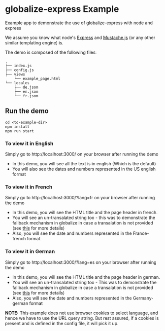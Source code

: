 # globalize-express Example
Example app to demonstrate the use of globalize-express with node and express

We assume you know what node's [Express](http://expressjs.com/) and [Mustache.js](https://github.com/janl/mustache.js/) (or any other similar templating engine) is.

The demo is composed of the following files:
```
.
├── index.js
├── config.js
├── views
    └── example_page.html
└── locales
    ├── de.json
    ├── en.json
    └── fr.json
```
## Run the demo
	cd <to-example-dir>
    npm install
    npm run start

### To view it in English
Simply go to http://localhost:3000/ on your browser after running the demo
- In this demo, you will see all the text is in english (Which is the default)
- You will also see the dates and numbers represented in the US english format

### To view it in French
Simply go to http://localhost:3000/?lang=fr on your browser after running the demo
- In this demo, you will see the HTML title and the page header in french.
- You will see an un-transalated string too - this was to demonstrate the fallback mechanism in globalize in case a transalation is not provided (see [this](https://github.com/jquery/globalize/blob/master/doc/api/message/load-messages.md#messages-inheritance) for more details)
- Also, you will see the date and numbers represented in the France-french format

### To view it in German
Simply go to http://localhost:3000/?lang=es on your browser after running the demo
- In this demo, you will see the HTML title and the page header in german.
- You will see an un-transalated string too - This was to demonstrate the fallback mechanism in globalize in case a transalation is not provided (see [this](https://github.com/jquery/globalize/blob/master/doc/api/message/load-messages.md#messages-inheritance) for more details)
- Also, you will see the date and numbers represented in the Germany-german format

**NOTE:** This example does not use browser cookies to select language, and hence we have to use the URL query string. But rest assured, if a cookies is present and is defined in the config file, it will pick it up.